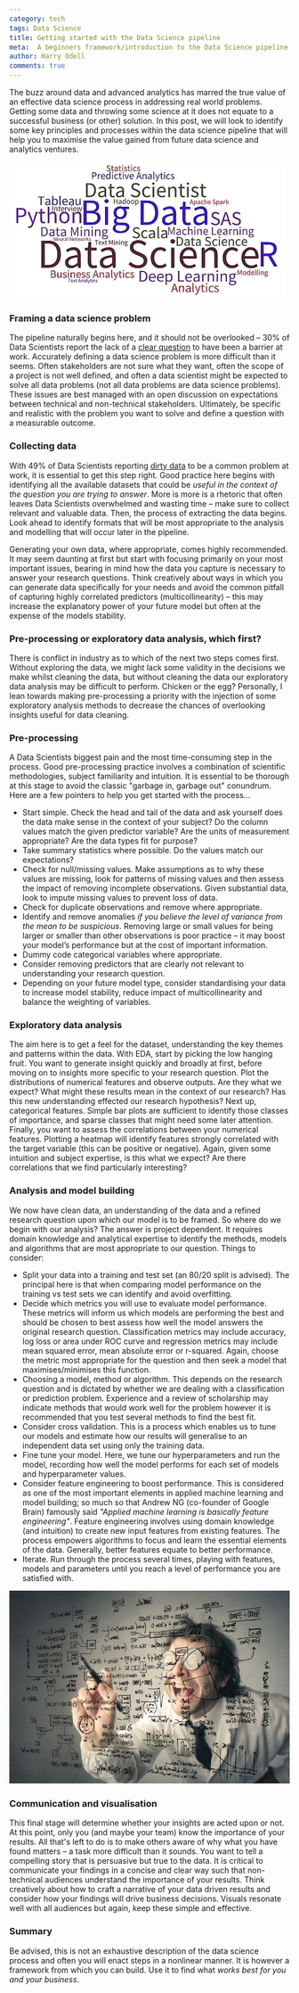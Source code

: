 ```yaml
---
category: tech
tags: Data Science
title: Getting started with the Data Science pipeline
meta:  A beginners framework/introduction to the Data Science pipeline
author: Harry Odell
comments: true
---
```


The buzz around data and advanced analytics has marred the true value of an effective data science process in addressing real world problems. Getting some data and throwing some science at it does not equate to a successful business (or other) solution. In this post, we will look to identify some key principles and processes within the data science pipeline that will help you to maximise the value gained from future data science and analytics ventures.

![Image](/assets/buzz-worrds.png)

### Framing a data science problem

The pipeline naturally begins here, and it should not be overlooked – 30% of Data Scientists report the lack of a [clear question](https://www.kaggle.com/surveys/2017) to have been a barrier at work. Accurately defining a data science problem is more difficult than it seems. Often stakeholders are not sure what they want, often the scope of a project is not well defined, and often a data scientist might be expected to solve all data problems (not all data problems are data science problems). These issues are best managed with an open discussion on expectations between technical and non-technical stakeholders. Ultimately, be specific and realistic with the problem you want to solve and define a question with a measurable outcome. 


### Collecting data

With 49% of Data Scientists reporting [dirty data](https://www.kaggle.com/surveys/2017) to be a common problem at work, it is essential to get this step right. Good practice here begins with identifying all the available datasets that could be *useful in the context of the question you are trying to answer*. More is more is a rhetoric that often leaves Data Scientists overwhelmed and wasting time – make sure to collect relevant and valuable data. Then, the process of extracting the data begins. Look ahead to identify formats that will be most appropriate to the analysis and modelling that will occur later in the pipeline.

Generating your own data, where appropriate, comes highly recommended. It may seem daunting at first but start with focusing primarily on your most important issues, bearing in mind how the data you capture is necessary to answer your research questions. Think creatively about ways in which you can generate data specifically for your needs and avoid the common pitfall of capturing highly correlated predictors (multicollinearity) – this may increase the explanatory power of your future model but often at the expense of the models stability.


### Pre-processing or exploratory data analysis, which first?

There is conflict in industry as to which of the next two steps comes first. Without exploring the data, we might lack some validity in the decisions we make whilst cleaning the data, but without cleaning the data our exploratory data analysis may be difficult to perform. Chicken or the egg? Personally, I lean towards making pre-processing a priority with the injection of some exploratory analysis methods to decrease the chances of overlooking insights useful for data cleaning. 

### Pre-processing 

A Data Scientists biggest pain and the most time-consuming step in the process. Good pre-processing practice involves a combination of scientific methodologies, subject familiarity and intuition. It is essential to be thorough at this stage to avoid the classic "garbage in, garbage out" conundrum. Here are a few pointers to help you get started with the process…
- Start simple. Check the head and tail of the data and ask yourself does the data make sense in the context of your subject? Do the column values match the given predictor variable? Are the units of measurement appropriate? Are the data types fit for purpose? 
- Take summary statistics where possible. Do the values match our expectations?
- Check for null/missing values. Make assumptions as to why these values are missing, look for patterns of missing values and then assess the impact of removing incomplete observations. Given substantial data, look to impute missing values to prevent loss of data. 
- Check for duplicate observations and remove where appropriate. 
- Identify and remove anomalies *if you believe the level of variance from the mean to be suspicious*. Removing large or small values for being larger or smaller than other observations is poor practice – it may boost your model’s performance but at the cost of important information. 
- Dummy code categorical variables where appropriate.
- Consider removing predictors that are clearly not relevant to understanding your research question.
- Depending on your future model type, consider standardising your data to increase model stability, reduce impact of multicollinearity and balance the weighting of variables.


### Exploratory data analysis

The aim here is to get a feel for the dataset, understanding the key themes and patterns within the data. With EDA, start by picking the low hanging fruit. You want to generate insight quickly and broadly at first, before moving on to insights more specific to your research question. Plot the distributions of numerical features and observe outputs. Are they what we expect? What might these results mean in the context of our research? Has this new understanding effected our research hypothesis? Next up, categorical features. Simple bar plots are sufficient to identify those classes of importance, and sparse classes that might need some later attention. Finally, you want to assess the correlations between your numerical features. Plotting a heatmap will identify features strongly correlated with the target variable (this can be positive or negative). Again, given some intuition and subject expertise, is this what we expect? Are there correlations that we find particularly interesting? 

### Analysis and model building

We now have clean data, an understanding of the data and a refined research question upon which our model is to be framed. So where do we begin with our analysis? The answer is project dependent. It requires domain knowledge and analytical expertise to identify the methods, models and algorithms that are most appropriate to our question. Things to consider:
-	Split your data into a training and test set (an 80/20 split is advised). The principal here is that when comparing model performance on the training vs test sets we can identify and avoid overfitting. 
-	Decide which metrics you will use to evaluate model performance. These metrics will inform us which models are performing the best and should be chosen to best assess how well the model answers the original research question. Classification metrics may include accuracy, log loss or area under ROC curve and regression metrics may include mean squared error, mean absolute error or r-squared. Again, choose the metric most appropriate for the question and then seek a model that maximises/minimises this function. 
-	Choosing a model, method or algorithm. This depends on the research question and is dictated by whether we are dealing with a classification or prediction problem. Experience and a review of scholarship may indicate methods that would work well for the problem however it is recommended that you test several methods to find the best fit. 
-	Consider cross validation. This is a process which enables us to tune our models and estimate how our results will generalise to an independent data set using only the training data. 
-	Fine tune your model. Here, we tune our hyperparameters and run the model, recording how well the model performs for each set of models and hyperparameter values. 
-	Consider feature engineering to boost performance. This is considered as one of the most important elements in applied machine learning and model building; so much so that Andrew NG (co-founder of Google Brain) famously said *"Applied machine learning is basically feature engineering"*. Feature engineering involves using domain knowledge (and intuition) to create new input features from existing features. The process empowers algorithms to focus and learn the essential elements of the data. Generally, better features equate to better performance.
-	Iterate. Run through the process several times, playing with features, models and parameters until you reach a level of performance you are satisfied with. 

![Image](/assets/DS.jpg)

### Communication and visualisation

This final stage will determine whether your insights are acted upon or not. At this point, only you (and maybe your team) know the importance of your results. All that's left to do is to make others aware of why what you have found matters – a task more difficult than it sounds. You want to tell a compelling story that is persuasive but true to the data. It is critical to communicate your findings in a concise and clear way such that non-technical audiences understand the importance of your results. Think creatively about how to craft a narrative of your data driven results and consider how your findings will drive business decisions. Visuals resonate well with all audiences but again, keep these simple and effective. 

### Summary

Be advised, this is not an exhaustive description of the data science process and often you will enact steps in a nonlinear manner. It is however a framework from which you can build. Use it to find what *works best for you and your business*. 



